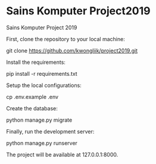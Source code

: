 # Sains Komputer Project2019

Sains Komputer Project 2019

First, clone the repository to your local machine:

git clone https://github.com/kwongliik/project2019.git

Install the requirements:

pip install -r requirements.txt

Setup the local configurations:

cp .env.example .env

Create the database:

python manage.py migrate

Finally, run the development server:

python manage.py runserver

The project will be available at 127.0.0.1:8000.
